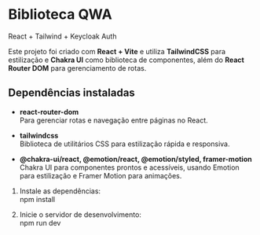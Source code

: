 # Biblioteca QWA
React + Tailwind + Keycloak Auth

Este projeto foi criado com **React + Vite** e utiliza **TailwindCSS** para estilização e **Chakra UI** como biblioteca de componentes, além do **React Router DOM** para gerenciamento de rotas.

## Dependências instaladas

- **react-router-dom**  
  Para gerenciar rotas e navegação entre páginas no React.

- **tailwindcss**  
  Biblioteca de utilitários CSS para estilização rápida e responsiva.

- **@chakra-ui/react, @emotion/react, @emotion/styled, framer-motion**  
  Chakra UI para componentes prontos e acessíveis, usando Emotion para estilização e Framer Motion para animações.

1. Instale as dependências:  
    npm install

2. Inicie o servidor de desenvolvimento:  
    npm run dev
